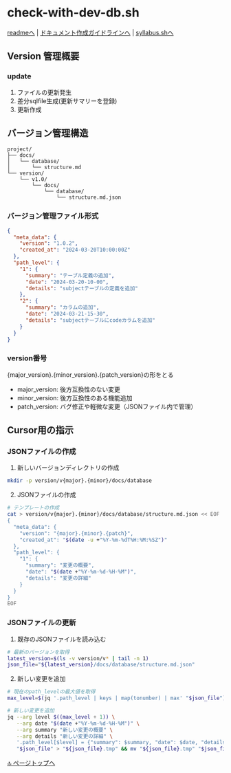 <!--
更新時の注意事項:
- 準拠とは、類推せずに内容に従うこと
- file作成や削除は、必ず事前に承認を受けること
- 更新は docs/doc.md に準拠すること
- 更新の登録を要求された場合は、/docs/version_control.md に準拠して実行
-->

# check-with-dev-db.sh

[readmeへ](../README.md) | [ドキュメント作成ガイドラインへ](../doc.md) | [syllabus.shへ](./syllabus.md)

## Version 管理概要
### update
1. ファイルの更新発生
2. 差分sqlfile生成(更新サマリーを登録)
3. 更新作成

## バージョン管理構造
```
project/
├── docs/
│   └── database/
│       └── structure.md
└── version/
    └── v1.0/
        └── docs/
            └── database/
                └── structure.md.json
```

### バージョン管理ファイル形式
```json
{
  "meta_data": {
    "version": "1.0.2",
    "created_at": "2024-03-20T10:00:00Z"
  },
  "path_level": {
    "1": {
      "summary": "テーブル定義の追加",
      "date": "2024-03-20-10-00",
      "details": "subjectテーブルの定義を追加"
    },
    "2": {
      "summary": "カラムの追加",
      "date": "2024-03-21-15-30",
      "details": "subjectテーブルにcodeカラムを追加"
    }
  }
}
```

### version番号
{major_version}.{minor_version}.{patch_version}の形をとる
- major_version: 後方互換性のない変更
- minor_version: 後方互換性のある機能追加
- patch_version: バグ修正や軽微な変更（JSONファイル内で管理）

## Cursor用の指示
### JSONファイルの作成
1. 新しいバージョンディレクトリの作成
```bash
mkdir -p version/v{major}.{minor}/docs/database
```

2. JSONファイルの作成
```bash
# テンプレートの作成
cat > version/v{major}.{minor}/docs/database/structure.md.json << EOF
{
  "meta_data": {
    "version": "{major}.{minor}.{patch}",
    "created_at": "$(date -u +"%Y-%m-%dT%H:%M:%SZ")"
  },
  "path_level": {
    "1": {
      "summary": "変更の概要",
      "date": "$(date +"%Y-%m-%d-%H-%M")",
      "details": "変更の詳細"
    }
  }
}
EOF
```

### JSONファイルの更新
1. 既存のJSONファイルを読み込む
```bash
# 最新のバージョンを取得
latest_version=$(ls -v version/v* | tail -n 1)
json_file="${latest_version}/docs/database/structure.md.json"
```

2. 新しい変更を追加
```bash
# 現在のpath_levelの最大値を取得
max_level=$(jq '.path_level | keys | map(tonumber) | max' "$json_file")

# 新しい変更を追加
jq --arg level $((max_level + 1)) \
   --arg date "$(date +"%Y-%m-%d-%H-%M")" \
   --arg summary "新しい変更の概要" \
   --arg details "新しい変更の詳細" \
   '.path_level[$level] = {"summary": $summary, "date": $date, "details": $details}' \
   "$json_file" > "${json_file}.tmp" && mv "${json_file}.tmp" "$json_file"
```

[🔝 ページトップへ](#check-with-dev-dbsh) 